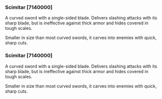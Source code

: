 ### Scimitar [7140000]

A curved sword with a single-sided blade. Delivers slashing attacks with its sharp blade, but is ineffective against thick armor and hides covered in tough scales.

Smaller in size than most curved swords, it carves into enemies with quick, sharp cuts.### Scimitar [7140000]

A curved sword with a single-sided blade. Delivers slashing attacks with its sharp blade, but is ineffective against thick armor and hides covered in tough scales.

Smaller in size than most curved swords, it carves into enemies with quick, sharp cuts.